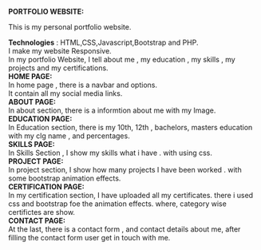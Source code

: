 **PORTFOLIO WEBSITE:**<br>
    <p> This is my personal portfolio website.<br></p>
     **Technologies** : HTML,CSS,Javascript,Bootstrap and PHP.<br>
     I make my website Responsive.<br>
     In my portfolio Website, I tell about me , my education , my skills , my projects and my certifications.<br>
**HOME PAGE:**<br>
    In home page , there is a navbar and options. <br>
    It contain all my social media links.<br>
**ABOUT PAGE:**<br>
    In about section, there is a informtion about me with my Image.<br>
**EDUCATION PAGE:**<br>
    In Education section, there is my 10th, 12th , bachelors, masters education with my clg name , and percentages.<br>
**SKILLS PAGE:**   <br>
    In Skills Section , I show my skills what i have . with using css.<br>
**PROJECT PAGE:**<br>
    In project section, I show how many projects I have been worked . with some bootstrap animation effects.<br>
**CERTIFICATION PAGE:**<br>
    In my certification section, I have uploaded all my certificates. there i used css and bootstrap foe the animation effects. where, category wise certifictes are show.<br>
**CONTACT PAGE:**<br>
   At the last, there is a contact form , and contact details about me, after filling the contact form user get in touch with me.<br>

